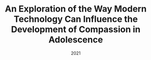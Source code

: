 ---
layout: paper
type: paper
published: true
title: "An Exploration of the Way Modern Technology Can Influence the Development of Compassion in Adolescence"
date: 2021
paperurl: https://scholarspace.manoa.hawaii.edu/server/api/core/bitstreams/64199b68-186c-4230-af7b-9ad44ea89daa/content
---